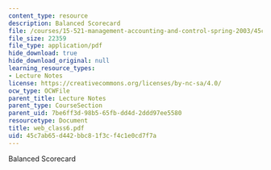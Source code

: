 ```yaml
---
content_type: resource
description: Balanced Scorecard
file: /courses/15-521-management-accounting-and-control-spring-2003/45c7ab65d442bbc81f3cf4c1e0cd7f7a_web_class6.pdf
file_size: 22359
file_type: application/pdf
hide_download: true
hide_download_original: null
learning_resource_types:
- Lecture Notes
license: https://creativecommons.org/licenses/by-nc-sa/4.0/
ocw_type: OCWFile
parent_title: Lecture Notes
parent_type: CourseSection
parent_uid: 7be6ff3d-98b5-65fb-dd4d-2ddd97ee5580
resourcetype: Document
title: web_class6.pdf
uid: 45c7ab65-d442-bbc8-1f3c-f4c1e0cd7f7a
---
```

Balanced Scorecard